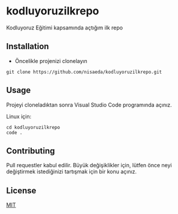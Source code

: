 # kodluyoruzilkrepo
Kodluyoruz Eğitimi kapsamında açtığım ilk repo


## Installation
- Öncelikle projenizi clonelayın
```
git clone https://github.com/nisaeda/kodluyoruzilkrepo.git

```
## Usage
Projeyi cloneladıktan sonra Visual Studio Code programında açınız.

Linux için:
```
cd kodluyoruzilkrepo
code .
```
## Contributing
Pull requestler kabul edilir. Büyük değişiklikler için, lütfen önce neyi değiştirmek istediğinizi tartışmak için bir konu açınız.

## License
[MIT](https://choosealicense.com/licenses/mit/)
